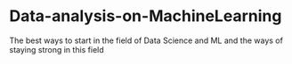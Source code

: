 # Data-analysis-on-MachineLearning
The best ways to start in the field of Data Science and ML and the ways of staying strong in this field
